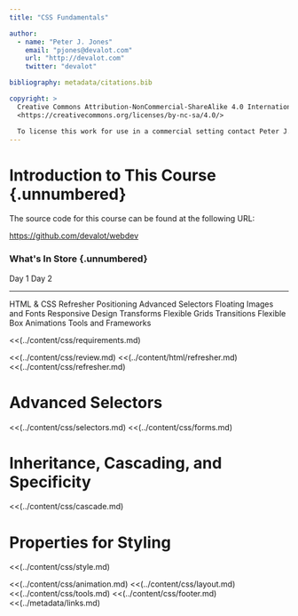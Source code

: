 ```yaml
---
title: "CSS Fundamentals"

author:
  - name: "Peter J. Jones"
    email: "pjones@devalot.com"
    url: "http://devalot.com"
    twitter: "devalot"

bibliography: metadata/citations.bib

copyright: >
  Creative Commons Attribution-NonCommercial-ShareAlike 4.0 International Public License:
  <https://creativecommons.org/licenses/by-nc-sa/4.0/>

  To license this work for use in a commercial setting contact Peter J. Jones.
---
```


# Introduction to This Course {.unnumbered}

The source code for this course can be found at the following URL:

<https://github.com/devalot/webdev>

### What's In Store {.unnumbered}

  Day 1                 Day 2
  --------------        --------------
  HTML & CSS Refresher  Positioning
  Advanced Selectors    Floating
  Images and Fonts      Responsive Design
  Transforms            Flexible Grids
  Transitions           Flexible Box
  Animations            Tools and Frameworks


<<(../content/css/requirements.md)

<<(../content/css/review.md)
<<(../content/html/refresher.md)
<<(../content/css/refresher.md)

# Advanced Selectors

  <<(../content/css/selectors.md)
  <<(../content/css/forms.md)

# Inheritance, Cascading, and Specificity

  <<(../content/css/cascade.md)

# Properties for Styling

  <<(../content/css/style.md)

<<(../content/css/animation.md)
<<(../content/css/layout.md)
<<(../content/css/tools.md)
<<(../content/css/footer.md)
<<(../metadata/links.md)
